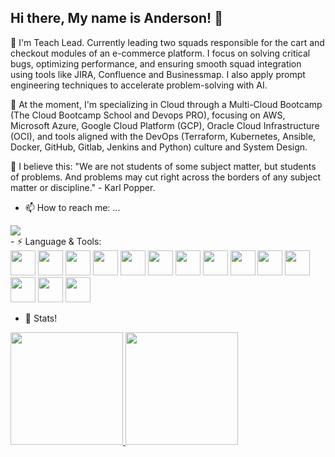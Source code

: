 ## Hi there, My name is Anderson! 👋

<!--
**anderson-de-sousa/anderson-de-sousa** is a ✨ _special_ ✨ repository because its `README.md` (this file) appears on your GitHub profile.

Here are some ideas to get you started:
 -->
🔭 I'm Teach Lead. Currently leading two squads responsible for the cart and checkout modules of an e-commerce platform. I focus on solving critical bugs, optimizing performance, and ensuring smooth squad integration using tools like JIRA, Confluence and Businessmap. I also apply prompt engineering techniques to accelerate problem-solving with AI.

🌱 At the moment, I'm specializing in Cloud through a Multi-Cloud Bootcamp (The Cloud Bootcamp School and Devops PRO), focusing on AWS, Microsoft Azure, Google Cloud Platform (GCP), Oracle Cloud Infrastructure (OCI), and tools aligned with the DevOps (Terraform, Kubernetes, Ansible, Docker, GitHub, Gitlab, Jenkins and Python) culture and System Design.
<!--
- 👯 I’m looking to collaborate on ...
- 🤔 I’m looking for help with ...
 -->

💬 I believe this: "We are not students of some subject matter, but students of problems. And problems may cut right across the borders of any subject matter or discipline." - Karl Popper.

- 📫 How to reach me: ...
<div>
<a href="https://www.linkedin.com/in/anderson-de-sousa/" target="_blank"><img loading="lazy" src="https://img.shields.io/badge/-LinkedIn-%230077B5?style=for-the-badge&logo=linkedin&logoColor=white" target="_blank"></a>   
</div>
- ⚡ Language & Tools: 
 <div>
   <img src="https://cdn.jsdelivr.net/gh/devicons/devicon@latest/icons/python/python-original.svg" width="40" height="40"/>
   <img src="https://cdn.jsdelivr.net/gh/devicons/devicon@latest/icons/javascript/javascript-original.svg" width="40" height="40"/>
   <img src="https://cdn.jsdelivr.net/gh/devicons/devicon@latest/icons/java/java-original-wordmark.svg" width="40" height="40"/>
   <img src="https://cdn.jsdelivr.net/gh/devicons/devicon@latest/icons/vscode/vscode-original.svg" width="40" height="40"/>
   <img src="https://cdn.jsdelivr.net/gh/devicons/devicon@latest/icons/typescript/typescript-original.svg" width="40" height="40"/>
   <img src="https://cdn.jsdelivr.net/gh/devicons/devicon@latest/icons/terraform/terraform-original-wordmark.svg" width="40" height="40"/>
   <img src="https://cdn.jsdelivr.net/gh/devicons/devicon@latest/icons/spring/spring-original-wordmark.svg" width="40" height="40"/>
   <img src="https://cdn.jsdelivr.net/gh/devicons/devicon@latest/icons/eclipse/eclipse-original.svg" width="40" height="40"/>
   <img src="https://cdn.jsdelivr.net/gh/devicons/devicon@latest/icons/amazonwebservices/amazonwebservices-original-wordmark.svg" width="40" height="40"/>
   <img src="https://cdn.jsdelivr.net/gh/devicons/devicon@latest/icons/microsoftsqlserver/microsoftsqlserver-original.svg" width="40" height="40"/>
   <img src="https://cdn.jsdelivr.net/gh/devicons/devicon@latest/icons/nodejs/nodejs-original-wordmark.svg" width="40" height="40"/>
   <img src="https://cdn.jsdelivr.net/gh/devicons/devicon@latest/icons/googlecloud/googlecloud-original.svg" width="40" height="40"/>
   <img src="https://cdn.jsdelivr.net/gh/devicons/devicon@latest/icons/datadog/datadog-original-wordmark.svg" width="40" height="40"/>
   <img src="https://cdn.jsdelivr.net/gh/devicons/devicon@latest/icons/docker/docker-original-wordmark.svg" width="40" height="40"/>
 </div>
          
- 🚀 Stats!
 <div>
 <a href="https://github.com/anderson-de-sousa">
  <img loading="lazy" height="180em" src="https://github-readme-stats.vercel.app/api/top-langs/?username=anderson-de-sousa&layout=compact&langs_count=7&theme=dracula"/>
  <img loading="lazy" height="180em" src="https://github-readme-stats.vercel.app/api?username=anderson-de-sousa&show_icons=true&theme=dracula&include_all_commits=true"/>
 </div>

